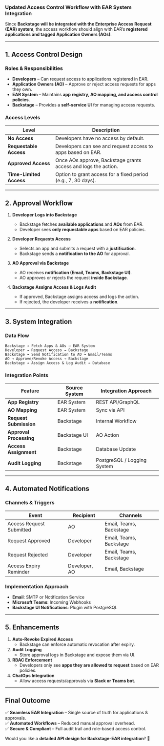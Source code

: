 ### **Updated Access Control Workflow with EAR System Integration**  

Since **Backstage will be integrated with the Enterprise Access Request (EAR) system**, the access workflow should align with EAR’s **registered applications and tagged Application Owners (AOs)**.  

---

## **1. Access Control Design**  
### **Roles & Responsibilities**  
- **Developers** – Can request access to applications registered in EAR.  
- **Application Owners (AO)** – Approve or reject access requests for apps they own.  
- **EAR System** – Maintains **app registry, AO mapping, and access control policies**.  
- **Backstage** – Provides a **self-service UI** for managing access requests.  

### **Access Levels**
| **Level** | **Description** |
|-----------|---------------|
| **No Access** | Developers have no access by default. |
| **Requestable Access** | Developers can see and request access to apps based on EAR. |
| **Approved Access** | Once AOs approve, Backstage grants access and logs the action. |
| **Time-Limited Access** | Option to grant access for a fixed period (e.g., 7, 30 days). |

---

## **2. Approval Workflow**
1. **Developer Logs into Backstage**
   - Backstage fetches **available applications** and **AOs** from EAR.
   - Developer sees **only requestable apps** based on EAR policies.

2. **Developer Requests Access**
   - Selects an app and submits a request with a **justification**.
   - Backstage sends a **notification to the AO** for approval.

3. **AO Approval via Backstage**
   - AO receives **notification (Email, Teams, Backstage UI)**.
   - AO approves or rejects the request **inside Backstage**.

4. **Backstage Assigns Access & Logs Audit**
   - If approved, Backstage assigns access and logs the action.
   - If rejected, the developer receives a **notification**.

---

## **3. System Integration**
### **Data Flow**
```plaintext
Backstage → Fetch Apps & AOs → EAR System
Developer → Request Access → Backstage
Backstage → Send Notification to AO → Email/Teams
AO → Approve/Revoke Access → Backstage
Backstage → Assign Access & Log Audit → Database
```

### **Integration Points**
| **Feature** | **Source System** | **Integration Approach** |
|------------|------------------|--------------------------|
| **App Registry** | EAR System | REST API/GraphQL |
| **AO Mapping** | EAR System | Sync via API |
| **Request Submission** | Backstage | Internal Workflow |
| **Approval Processing** | Backstage UI | AO Action |
| **Access Assignment** | Backstage | Database Update |
| **Audit Logging** | Backstage | PostgreSQL / Logging System |

---

## **4. Automated Notifications**
### **Channels & Triggers**
| **Event** | **Recipient** | **Channels** |
|----------|-------------|--------------|
| Access Request Submitted | AO | Email, Teams, Backstage |
| Request Approved | Developer | Email, Teams, Backstage |
| Request Rejected | Developer | Email, Teams, Backstage |
| Access Expiry Reminder | Developer, AO | Email, Backstage |

### **Implementation Approach**
- **Email**: SMTP or Notification Service  
- **Microsoft Teams**: Incoming Webhooks  
- **Backstage UI Notifications**: Plugin with PostgreSQL  

---

## **5. Enhancements**
1. **Auto-Revoke Expired Access**  
   - Backstage can enforce automatic revocation after expiry.  
2. **Audit Logging**  
   - Store approval logs in Backstage and expose them via UI.  
3. **RBAC Enforcement**  
   - Developers only see **apps they are allowed to request** based on EAR policies.  
4. **ChatOps Integration**  
   - Allow access requests/approvals via **Slack or Teams bot**.

---

## **Final Outcome**
✅ **Seamless EAR Integration** – Single source of truth for applications & approvals.  
✅ **Automated Workflows** – Reduced manual approval overhead.  
✅ **Secure & Compliant** – Full audit trail and role-based access control.

Would you like a **detailed API design for Backstage-EAR integration**? 🚀

